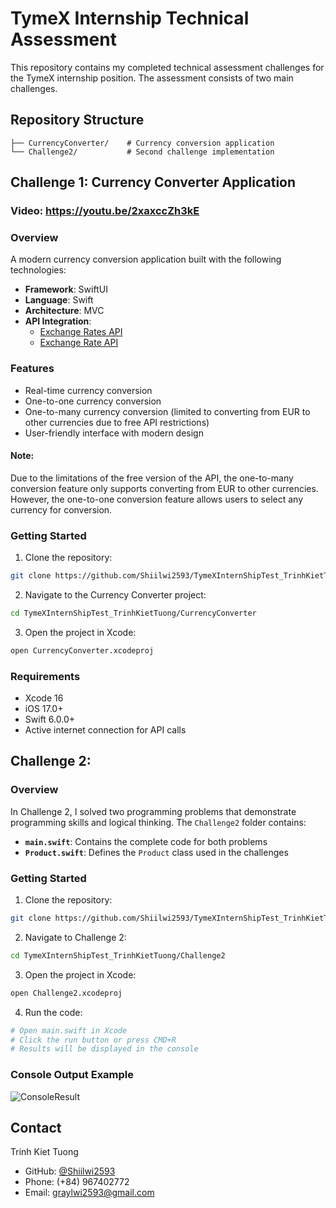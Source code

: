 # TymeX Internship Technical Assessment

This repository contains my completed technical assessment challenges for the TymeX internship position. The assessment consists of two main challenges.

## Repository Structure
```
├── CurrencyConverter/    # Currency conversion application
└── Challenge2/           # Second challenge implementation
```

## Challenge 1: Currency Converter Application

### Video: https://youtu.be/2xaxccZh3kE

### Overview
A modern currency conversion application built with the following technologies:
- **Framework**: SwiftUI
- **Language**: Swift
- **Architecture**: MVC
- **API Integration**:
  - [Exchange Rates API](https://exchangeratesapi.io/)
  - [Exchange Rate API](https://www.exchangerate-api.com/)

### Features
- Real-time currency conversion
- One-to-one currency conversion
- One-to-many currency conversion (limited to converting from EUR to other currencies due to free API restrictions)
- User-friendly interface with modern design
#### Note:
Due to the limitations of the free version of the API, the one-to-many conversion feature only supports converting from EUR to other currencies. However, the one-to-one conversion feature allows users to select any currency for conversion.

### Getting Started
1. Clone the repository:
```bash
git clone https://github.com/Shiilwi2593/TymeXInternShipTest_TrinhKietTuong
```

2. Navigate to the Currency Converter project:
```bash
cd TymeXInternShipTest_TrinhKietTuong/CurrencyConverter
```

3. Open the project in Xcode:
```bash
open CurrencyConverter.xcodeproj
```

### Requirements
- Xcode 16
- iOS 17.0+
- Swift 6.0.0+
- Active internet connection for API calls

## Challenge 2:

### Overview
In Challenge 2, I solved two programming problems that demonstrate programming skills and logical thinking. The `Challenge2` folder contains:
- **`main.swift`**: Contains the complete code for both problems
- **`Product.swift`**: Defines the `Product` class used in the challenges

### Getting Started
1. Clone the repository:
```bash
git clone https://github.com/Shiilwi2593/TymeXInternShipTest_TrinhKietTuong
```

2. Navigate to Challenge 2:
```bash
cd TymeXInternShipTest_TrinhKietTuong/Challenge2
```

3. Open the project in Xcode:
```bash
open Challenge2.xcodeproj
```

4. Run the code:
```bash
# Open main.swift in Xcode
# Click the run button or press CMD+R
# Results will be displayed in the console
```

### Console Output Example
![ConsoleResult](https://github.com/user-attachments/assets/c97c8ea2-36a4-4ff6-aaee-d8c2848c7a41)

## Contact
Trinh Kiet Tuong
- GitHub: [@Shiilwi2593](https://github.com/Shiilwi2593)
- Phone: (+84) 967402772
- Email: graylwi2593@gmail.com

